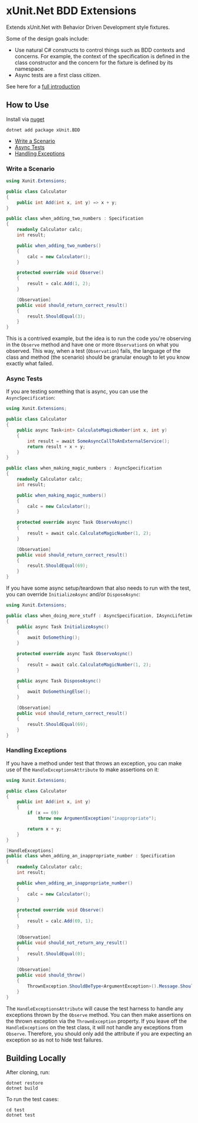 # xUnit.Net BDD Extensions

Extends xUnit.Net with Behavior Driven Development style fixtures.

Some of the design goals include:
 * Use natural C# constructs to control things such as BDD contexts and concerns. For example, the context of the specification is defined in the class constructor and the concern for the fixture is defined by its namespace.
 * Async tests are a first class citizen.

See here for a [full introduction](https://www.chadly.net/bdd-with-xunit-net/)

## How to Use

Install via [nuget](https://www.nuget.org/packages/xUnit.BDD/)

```
dotnet add package xUnit.BDD
```

* [Write a Scenario](#write-a-scenario)
* [Async Tests](#async-tests)
* [Handling Exceptions](#handling-exceptions)

### Write a Scenario

```cs
using Xunit.Extensions;

public class Calculator
{
	public int Add(int x, int y) => x + y;
}

public class when_adding_two_numbers : Specification
{
	readonly Calculator calc;
	int result;

	public when_adding_two_numbers()
	{
		calc = new Calculator();
	}

	protected override void Observe()
	{
		result = calc.Add(1, 2);
	}

	[Observation]
	public void should_return_correct_result()
	{
		result.ShouldEqual(3);
	}
}
```

This is a contrived example, but the idea is to run the code you're observing in the `Observe` method and have one or more `Observation`s on what you observed. This way, when a test (`Observation`) fails, the language of the class and method (the scenario) should be granular enough to let you know exactly what failed.

### Async Tests

If you are testing something that is async, you can use the `AsyncSpecification`:

```cs
using Xunit.Extensions;

public class Calculator
{
	public async Task<int> CalculateMagicNumber(int x, int y)
	{
		int result = await SomeAsyncCallToAnExternalService();
		return result + x + y;
	}
}

public class when_making_magic_numbers : AsyncSpecification
{
	readonly Calculator calc;
	int result;

	public when_making_magic_numbers()
	{
		calc = new Calculator();
	}

	protected override async Task ObserveAsync()
	{
		result = await calc.CalculateMagicNumber(1, 2);
	}

	[Observation]
	public void should_return_correct_result()
	{
		result.ShouldEqual(69);
	}
}
```

If you have some async setup/teardown that also needs to run with the test, you can override `InitializeAsync` and/or `DisposeAsync`:

```cs
using Xunit.Extensions;

public class when_doing_more_stuff : AsyncSpecification, IAsyncLifetime
{
	public async Task InitializeAsync()
	{
		await DoSomething();
	}

	protected override async Task ObserveAsync()
	{
		result = await calc.CalculateMagicNumber(1, 2);
	}

	public async Task DisposeAsync()
	{
		await DoSomethingElse();
	}

	[Observation]
	public void should_return_correct_result()
	{
		result.ShouldEqual(69);
	}
}
```

### Handling Exceptions

If you have a method under test that throws an exception, you can make use of the `HandleExceptionsAttribute` to make assertions on it:

```cs
using Xunit.Extensions;

public class Calculator
{
	public int Add(int x, int y)
	{
		if (x == 69)
			throw new ArgumentException("inappropriate");

		return x + y;
	}
}

[HandleExceptions]
public class when_adding_an_inappropriate_number : Specification
{
	readonly Calculator calc;
	int result;

	public when_adding_an_inappropriate_number()
	{
		calc = new Calculator();
	}

	protected override void Observe()
	{
		result = calc.Add(69, 1);
	}

	[Observation]
	public void should_not_return_any_result()
	{
		result.ShouldEqual(0);
	}

	[Observation]
	public void should_throw()
	{
		ThrownException.ShouldBeType<ArgumentException>().Message.ShouldEqual("inappropriate");
	}
}
```

The `HandleExceptionsAttribute` will cause the test harness to handle any exceptions thrown by the `Observe` method. You can then make assertions on the thrown exception via the `ThrownException` property. If you leave off the `HandleExceptions` on the test class, it will not handle any exceptions from `Observe`. Therefore, you should only add the attribute if you are expecting an exception so as not to hide test failures.

## Building Locally

After cloning, run:

```
dotnet restore
dotnet build
```

To run the test cases:

```
cd test
dotnet test
```
